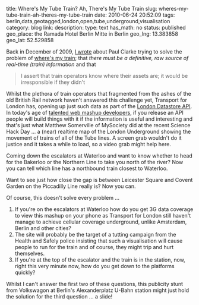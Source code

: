 title: Where's My Tube Train? Ah, There's My Tube Train
slug: wheres-my-tube-train-ah-theres-my-tube-train
date: 2010-06-24 20:52:09
tags: berlin,data,geotagged,london,open,tube,underground,visualisation
category: blog
link: 
description: 
type: text
has_math: no
status: published
geo_place: the Ramada Hotel Berlin Mitte in Berlin
geo_lng: 13.383858
geo_lat: 52.529858

Back in December of 2009, [I wrote](/2010/02/18/the-use-case-for-wheres-my-train/ "/2010/02/18/the-use-case-for-wheres-my-train/") about Paul Clarke trying to solve the problem of [where's my train](http://paulclarke.com/honestlyreal/2009/12/wheres-my-train/ "http://paulclarke.com/honestlyreal/2009/12/wheres-my-train/"); that *there must be a definitive, raw source of real-time (train) information* and that



> I assert that train operators know where their assets are; it would be irresponsible if they didn't


Whilst the plethora of train operators that fragmented from the ashes of the old British Rail network haven't answered this challenge yet, Transport for London has, opening up just such data as part of the [London Datastore API](http://data.london.gov.uk/apibeta "http://data.london.gov.uk/apibeta"). In today's age of [talented web mashup developers](http://icant.co.uk/ "http://icant.co.uk/"), if you release an API people will build things with it if the information is useful and interesting and that's just what Matthew Somerville of MySociety did at the recent Science Hack Day ... a (near) realtime map of the London Underground showing the movement of trains of all of the Tube lines. A screen grab wouldn't do it justice and it takes a while to load, so a video grab might help here.

<!-- TEASER_END -->

Coming down the escalators at Waterloo and want to know whether to head for the Bakerloo or the Northern Line to take you north of the river? Now you can tell which line has a northbound train closest to Waterloo.

Want to see just how close the gap is between Leicester Square and Covent Garden on the Piccadilly Line really is? Now you can.

Of course, this doesn't solve every problem ...
1. If you're on the escalators at Waterloo how do you get 3G data coverage to view this mashup on your phone as Transport for London still haven't manage to achieve cellular coverage underground, unlike Amsterdam, Berlin and other cities?
2. The site will probably be the target of a tutting campaign from the Health and Safely police insisting that such a visualisation will cause people to run for the train and of course, they might trip and hurt themselves.
3. If you're at the top of the escalator and the train is in the station, now, right this very minute now, how do you get down to the platforms quickly?


Whilst I can't answer the first two of these questions, this publicity stunt from Volkswagon at Berlin's Alexanderplatz U-Bahn station might just hold the solution for the third question ... a slide!




